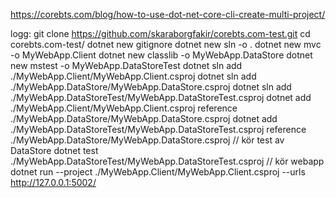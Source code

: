https://corebts.com/blog/how-to-use-dot-net-core-cli-create-multi-project/

logg:
git clone https://github.com/skaraborgfakir/corebts.com-test.git
cd corebts.com-test/
dotnet new gitignore
dotnet new sln -o .
dotnet new mvc -o MyWebApp.Client
dotnet new classlib -o MyWebApp.DataStore
dotnet new mstest -o MyWebApp.DataStoreTest
dotnet sln add ./MyWebApp.Client/MyWebApp.Client.csproj
dotnet sln add ./MyWebApp.DataStore/MyWebApp.DataStore.csproj
dotnet sln add ./MyWebApp.DataStoreTest/MyWebApp.DataStoreTest.csproj
dotnet add ./MyWebApp.Client/MyWebApp.Client.csproj reference ./MyWebApp.DataStore/MyWebApp.DataStore.csproj
dotnet add ./MyWebApp.DataStoreTest/MyWebApp.DataStoreTest.csproj reference ./MyWebApp.DataStore/MyWebApp.DataStore.csproj
// kör test av DataStore
dotnet test ./MyWebApp.DataStoreTest/MyWebApp.DataStoreTest.csproj
// kör webapp
dotnet run --project ./MyWebApp.Client/MyWebApp.Client.csproj --urls http://127.0.0.1:5002/
